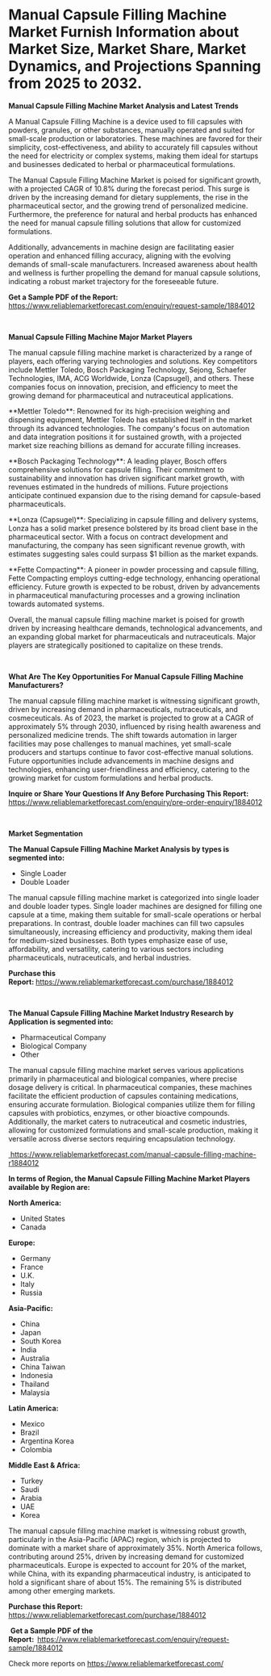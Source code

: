 <p><h1>Manual Capsule Filling Machine Market Furnish Information about Market Size, Market Share, Market Dynamics, and Projections Spanning from 2025 to 2032.</h1></p><p><strong>Manual Capsule Filling Machine Market Analysis and Latest Trends</strong></p>
<p><p>A Manual Capsule Filling Machine is a device used to fill capsules with powders, granules, or other substances, manually operated and suited for small-scale production or laboratories. These machines are favored for their simplicity, cost-effectiveness, and ability to accurately fill capsules without the need for electricity or complex systems, making them ideal for startups and businesses dedicated to herbal or pharmaceutical formulations.</p><p>The Manual Capsule Filling Machine Market is poised for significant growth, with a projected CAGR of 10.8% during the forecast period. This surge is driven by the increasing demand for dietary supplements, the rise in the pharmaceutical sector, and the growing trend of personalized medicine. Furthermore, the preference for natural and herbal products has enhanced the need for manual capsule filling solutions that allow for customized formulations. </p><p>Additionally, advancements in machine design are facilitating easier operation and enhanced filling accuracy, aligning with the evolving demands of small-scale manufacturers. Increased awareness about health and wellness is further propelling the demand for manual capsule solutions, indicating a robust market trajectory for the foreseeable future.</p></p>
<p><strong>Get a Sample PDF of the Report:&nbsp;</strong> <a href="https://www.reliablemarketforecast.com/enquiry/request-sample/1884012?utm_campaign=2392&utm_medium=2&utm_source=Github&utm_content=ia&utm_term=20022025&utm_id=manual-capsule-filling-machine">https://www.reliablemarketforecast.com/enquiry/request-sample/1884012</a></p>
<p>&nbsp;</p>
<p><strong>Manual Capsule Filling Machine Major Market Players</strong></p>
<p><p>The manual capsule filling machine market is characterized by a range of players, each offering varying technologies and solutions. Key competitors include Mettler Toledo, Bosch Packaging Technology, Sejong, Schaefer Technologies, IMA, ACG Worldwide, Lonza (Capsugel), and others. These companies focus on innovation, precision, and efficiency to meet the growing demand for pharmaceutical and nutraceutical applications.</p><p>**Mettler Toledo**: Renowned for its high-precision weighing and dispensing equipment, Mettler Toledo has established itself in the market through its advanced technologies. The company's focus on automation and data integration positions it for sustained growth, with a projected market size reaching billions as demand for accurate filling increases.</p><p>**Bosch Packaging Technology**: A leading player, Bosch offers comprehensive solutions for capsule filling. Their commitment to sustainability and innovation has driven significant market growth, with revenues estimated in the hundreds of millions. Future projections anticipate continued expansion due to the rising demand for capsule-based pharmaceuticals.</p><p>**Lonza (Capsugel)**: Specializing in capsule filling and delivery systems, Lonza has a solid market presence bolstered by its broad client base in the pharmaceutical sector. With a focus on contract development and manufacturing, the company has seen significant revenue growth, with estimates suggesting sales could surpass $1 billion as the market expands.</p><p>**Fette Compacting**: A pioneer in powder processing and capsule filling, Fette Compacting employs cutting-edge technology, enhancing operational efficiency. Future growth is expected to be robust, driven by advancements in pharmaceutical manufacturing processes and a growing inclination towards automated systems.</p><p>Overall, the manual capsule filling machine market is poised for growth driven by increasing healthcare demands, technological advancements, and an expanding global market for pharmaceuticals and nutraceuticals. Major players are strategically positioned to capitalize on these trends.</p></p>
<p>&nbsp;</p>
<p><strong>What Are The Key Opportunities For Manual Capsule Filling Machine Manufacturers?</strong></p>
<p><p>The manual capsule filling machine market is witnessing significant growth, driven by increasing demand in pharmaceuticals, nutraceuticals, and cosmeceuticals. As of 2023, the market is projected to grow at a CAGR of approximately 5% through 2030, influenced by rising health awareness and personalized medicine trends. The shift towards automation in larger facilities may pose challenges to manual machines, yet small-scale producers and startups continue to favor cost-effective manual solutions. Future opportunities include advancements in machine designs and technologies, enhancing user-friendliness and efficiency, catering to the growing market for custom formulations and herbal products.</p></p>
<p><strong>Inquire or Share Your Questions If Any Before Purchasing This Report:</strong> <a href="https://www.reliablemarketforecast.com/enquiry/pre-order-enquiry/1884012?utm_campaign=2392&utm_medium=2&utm_source=Github&utm_content=ia&utm_term=20022025&utm_id=manual-capsule-filling-machine">https://www.reliablemarketforecast.com/enquiry/pre-order-enquiry/1884012</a></p>
<p>&nbsp;</p>
<p><strong>Market Segmentation</strong></p>
<p><strong>The Manual Capsule Filling Machine Market Analysis by types is segmented into:</strong></p>
<p><ul><li>Single Loader</li><li>Double Loader</li></ul></p>
<p><p>The manual capsule filling machine market is categorized into single loader and double loader types. Single loader machines are designed for filling one capsule at a time, making them suitable for small-scale operations or herbal preparations. In contrast, double loader machines can fill two capsules simultaneously, increasing efficiency and productivity, making them ideal for medium-sized businesses. Both types emphasize ease of use, affordability, and versatility, catering to various sectors including pharmaceuticals, nutraceuticals, and herbal industries.</p></p>
<p><strong>Purchase this Report:&nbsp;</strong><a href="https://www.reliablemarketforecast.com/purchase/1884012?utm_campaign=2392&utm_medium=2&utm_source=Github&utm_content=ia&utm_term=20022025&utm_id=manual-capsule-filling-machine">https://www.reliablemarketforecast.com/purchase/1884012</a></p>
<p>&nbsp;</p>
<p><strong>The Manual Capsule Filling Machine Market Industry Research by Application is segmented into:</strong></p>
<p><ul><li>Pharmaceutical Company</li><li>Biological Company</li><li>Other</li></ul></p>
<p><p>The manual capsule filling machine market serves various applications primarily in pharmaceutical and biological companies, where precise dosage delivery is critical. In pharmaceutical companies, these machines facilitate the efficient production of capsules containing medications, ensuring accurate formulation. Biological companies utilize them for filling capsules with probiotics, enzymes, or other bioactive compounds. Additionally, the market caters to nutraceutical and cosmetic industries, allowing for customized formulations and small-scale production, making it versatile across diverse sectors requiring encapsulation technology.</p></p>
<p><a href="https://www.reliablemarketforecast.com/manual-capsule-filling-machine-r1884012?utm_campaign=2392&utm_medium=2&utm_source=Github&utm_content=ia&utm_term=20022025&utm_id=manual-capsule-filling-machine">&nbsp;https://www.reliablemarketforecast.com/manual-capsule-filling-machine-r1884012</a></p>
<p><strong>In terms of Region, the Manual Capsule Filling Machine Market Players available by Region are:</strong></p>
<p>
    <p> <strong> North America: </strong>
        <ul>
            <li>United States</li>
            <li>Canada</li>
        </ul>
        </p> 
    <p> <strong> Europe: </strong>
        <ul>
            <li>Germany</li>
            <li>France</li>
            <li>U.K.</li>
            <li>Italy</li>
            <li>Russia</li>
        </ul>
        </p> 
    <p> <strong> Asia-Pacific: </strong>
        <ul>
            <li>China</li>
            <li>Japan</li>
            <li>South Korea</li>
            <li>India</li>
            <li>Australia</li>
            <li>China Taiwan</li>
            <li>Indonesia</li>
            <li>Thailand</li>
            <li>Malaysia</li>
        </ul>
        </p> 
    <p> <strong> Latin America: </strong>
        <ul>
            <li>Mexico</li>
            <li>Brazil</li>
            <li>Argentina Korea</li>
            <li>Colombia</li>
        </ul>
        </p> 
    <p> <strong> Middle East & Africa: </strong>
        <ul>
            <li>Turkey</li>
            <li>Saudi</li>
            <li>Arabia</li>
            <li>UAE</li>
            <li>Korea</li>
        </ul>
    </p>
    </p>
<p><p>The manual capsule filling machine market is witnessing robust growth, particularly in the Asia-Pacific (APAC) region, which is projected to dominate with a market share of approximately 35%. North America follows, contributing around 25%, driven by increasing demand for customized pharmaceuticals. Europe is expected to account for 20% of the market, while China, with its expanding pharmaceutical industry, is anticipated to hold a significant share of about 15%. The remaining 5% is distributed among other emerging markets.</p></p>
<p><strong>Purchase this Report: </strong><a href="https://www.reliablemarketforecast.com/purchase/1884012?utm_campaign=2392&utm_medium=2&utm_source=Github&utm_content=ia&utm_term=20022025&utm_id=manual-capsule-filling-machine">https://www.reliablemarketforecast.com/purchase/1884012</a></p>
<p>&nbsp;<strong>Get a Sample PDF of the Report:&nbsp;&nbsp;</strong><a href="https://www.reliablemarketforecast.com/enquiry/request-sample/1884012?utm_campaign=2392&utm_medium=2&utm_source=Github&utm_content=ia&utm_term=20022025&utm_id=manual-capsule-filling-machine">https://www.reliablemarketforecast.com/enquiry/request-sample/1884012</a></p>
<p><strong></strong></p>
<p>Check more reports on <a href="https://www.reliablemarketforecast.com/?utm_campaign=2392&utm_medium=2&utm_source=Github&utm_content=ia&utm_term=20022025&utm_id=manual-capsule-filling-machine">https://www.reliablemarketforecast.com/</a></p>